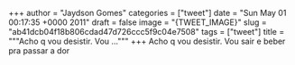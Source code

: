 
+++
author = "Jaydson Gomes"
categories = ["tweet"]
date = "Sun May 01 00:17:35 +0000 2011"
draft = false
image = "{TWEET_IMAGE}"
slug = "ab41dcb04f18b806cdad47d726ccc5f9c04e7508"
tags = ["tweet"]
title = """Acho q vou desistir. Vou ..."""
+++
Acho q vou desistir. Vou sair e beber pra passar a dor
